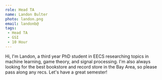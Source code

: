 ```yaml
---
role: Head TA
name: Landon Bulter
photo: landon.png
email: landonb@
tags:
 - Head TA
 - GSI
 - 10 Hour
---
```

Hi, I'm Landon, a third year PhD student in EECS researching topics in machine learning, game theory, and signal processing. I'm also always looking for the best bookstore and record store in the Bay Area, so please pass along any recs. Let's have a great semester!
